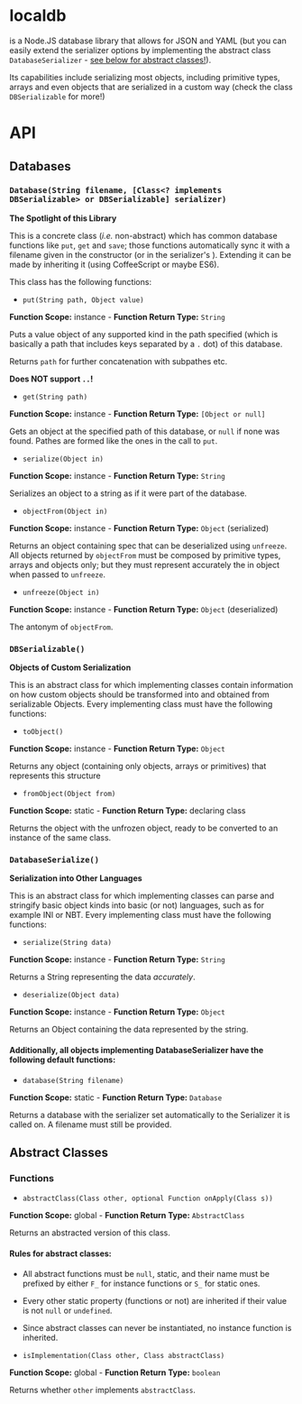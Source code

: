 # localdb
is a Node.JS database library that allows for JSON and YAML (but you can easily extend the serializer options by implementing the abstract class `DatabaseSerializer` - [see below for abstract classes!](#Abstract_Classes)).

Its capabilities include serializing most objects, including primitive types, arrays and even objects that are serialized in a custom way (check the class `DBSerializable` for more!)

# API
## Databases

### `Database(String filename, [Class<? implements DBSerializable> or DBSerializable] serializer)`
**The Spotlight of this Library**

This is a concrete class (*i.e.* non-abstract) which has common database functions like `put`, `get` and `save`; those functions automatically sync it with a filename given in the constructor (or in the serializer's ). Extending it can be made by inheriting it (using CoffeeScript or maybe ES6).

This class has the following functions:

* `put(String path, Object value)`

**Function Scope:** instance - **Function Return Type:** `String`

Puts a value object of any supported kind in the path specified (which is basically a path that includes keys separated by a `.` dot) of this database.

Returns `path` for further concatenation with subpathes etc.

**Does NOT support `..`!**

* `get(String path)`

**Function Scope:** instance - **Function Return Type:** `[Object or null]`

Gets an object at the specified path of this database, or `null` if none was found.
Pathes are formed like the ones in the call to `put`.

* `serialize(Object in)`

**Function Scope:** instance - **Function Return Type:** `String`

Serializes an object to a string as if it were part of the database.

* `objectFrom(Object in)`

**Function Scope:** instance - **Function Return Type:** `Object` (serialized)

Returns an object containing spec that can be deserialized using `unfreeze`. All objects returned by `objectFrom` must be composed by primitive types, arrays and objects only; but they must represent accurately the in object when passed to `unfreeze`.

* `unfreeze(Object in)`

**Function Scope:** instance - **Function Return Type:** `Object` (deserialized)

The antonym of `objectFrom`.

### `DBSerializable()`
**Objects of Custom Serialization**

This is an abstract class for which implementing classes contain information on how custom objects should be transformed into and obtained from serializable  Objects.
Every implementing class must have the following functions:

* `toObject()` 

**Function Scope:** instance - **Function Return Type:** `Object`

Returns any object (containing only objects, arrays or primitives) that represents this structure

* `fromObject(Object from)` 

**Function Scope:** static - **Function Return Type:** declaring class

Returns the object with the unfrozen object, ready to be converted to an instance of the same class.

### `DatabaseSerialize()`

**Serialization into Other Languages**

This is an abstract class for which implementing classes can parse and stringify basic object kinds into basic (or not) languages, such as for example INI or NBT.
Every implementing class must have the following functions:

* `serialize(String data)`

**Function Scope:** instance - **Function Return Type:** `String`

Returns a String representing the data *accurately*.

* `deserialize(Object data)`

**Function Scope:** instance - **Function Return Type:** `Object`

Returns an Object containing the data represented by the string.

#### Additionally, all objects implementing DatabaseSerializer have the following default functions:

* `database(String filename)`

**Function Scope:** static - **Function Return Type:** `Database`

Returns a database with the serializer set automatically to the Serializer it is called on. A filename must still be provided.

## Abstract Classes
### Functions
* `abstractClass(Class other, optional Function onApply(Class s))`

**Function Scope:** global - **Function Return Type:** `AbstractClass`

Returns an abstracted version of this class.

#### Rules for abstract classes:
* All abstract functions must be `null`, static, and their name must be prefixed by either `F_` for instance functions or `S_` for static ones.
* Every other static property (functions or not) are inherited if their value is not `null` or `undefined`.
* Since abstract classes can never be instantiated, no instance function is inherited.

* `isImplementation(Class other, Class abstractClass)`

**Function Scope:** global - **Function Return Type:** `boolean`

Returns whether `other` implements `abstractClass`.
